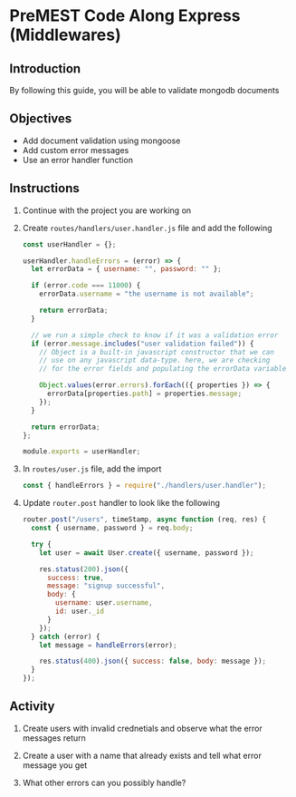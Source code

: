 # PreMEST Code Along Express (Middlewares)

## Introduction

By following this guide, you will be able to validate mongodb documents

## Objectives

- Add document validation using mongoose
- Add custom error messages
- Use an error handler function

## Instructions

1. Continue with the project you are working on
2. Create `routes/handlers/user.handler.js` file and add the following

   ```js
   const userHandler = {};

   userHandler.handleErrors = (error) => {
     let errorData = { username: "", password: "" };

     if (error.code === 11000) {
       errorData.username = "the username is not available";

       return errorData;
     }

     // we run a simple check to know if it was a validation error
     if (error.message.includes("user validation failed")) {
       // Object is a built-in javascript constructor that we can
       // use on any javascript data-type. here, we are checking
       // for the error fields and populating the errorData variable

       Object.values(error.errors).forEach(({ properties }) => {
         errorData[properties.path] = properties.message;
       });
     }

     return errorData;
   };

   module.exports = userHandler;
   ```

3. In `routes/user.js` file, add the import

   ```js
   const { handleErrors } = require("./handlers/user.handler");
   ```

4. Update `router.post` handler to look like the following

   ```js
   router.post("/users", timeStamp, async function (req, res) {
     const { username, password } = req.body;

     try {
       let user = await User.create({ username, password });

       res.status(200).json({
         success: true,
         message: "signup successful",
         body: {
           username: user.username,
           id: user._id
         }
       });
     } catch (error) {
       let message = handleErrors(error);

       res.status(400).json({ success: false, body: message });
     }
   });
   ```

## Activity

1. Create users with invalid crednetials and observe what the error messages return

2. Create a user with a name that already exists and tell what error message you get

3. What other errors can you possibly handle?
